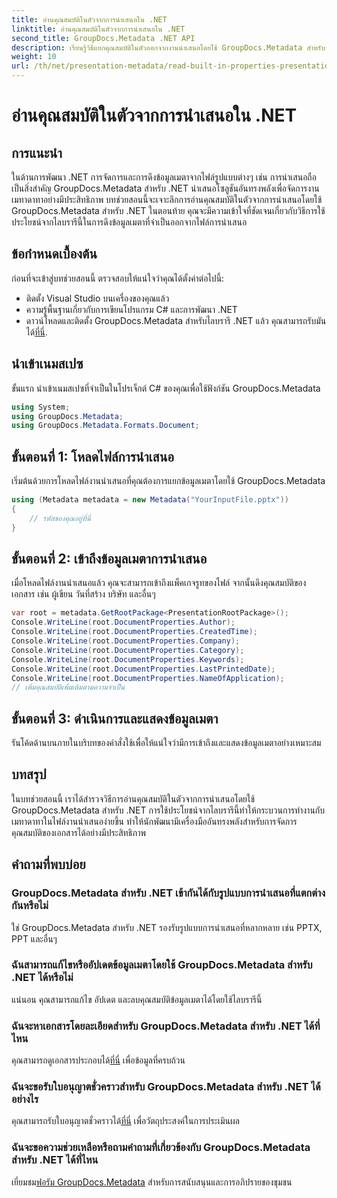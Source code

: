 ```yaml
---
title: อ่านคุณสมบัติในตัวจากการนำเสนอใน .NET
linktitle: อ่านคุณสมบัติในตัวจากการนำเสนอใน .NET
second_title: GroupDocs.Metadata .NET API
description: เรียนรู้วิธีแยกคุณสมบัติในตัวออกจากงานนำเสนอโดยใช้ GroupDocs.Metadata สำหรับ .NET ในบทช่วยสอนที่ครอบคลุมนี้
weight: 10
url: /th/net/presentation-metadata/read-built-in-properties-presentations/
---
```


# อ่านคุณสมบัติในตัวจากการนำเสนอใน .NET

## การแนะนำ
ในด้านการพัฒนา .NET การจัดการและการดึงข้อมูลเมตาจากไฟล์รูปแบบต่างๆ เช่น การนำเสนอถือเป็นสิ่งสำคัญ GroupDocs.Metadata สำหรับ .NET นำเสนอโซลูชันอันทรงพลังเพื่อจัดการงานเมทาดาทาอย่างมีประสิทธิภาพ บทช่วยสอนนี้จะเจาะลึกการอ่านคุณสมบัติในตัวจากการนำเสนอโดยใช้ GroupDocs.Metadata สำหรับ .NET ในตอนท้าย คุณจะมีความเข้าใจที่ชัดเจนเกี่ยวกับวิธีการใช้ประโยชน์จากไลบรารีนี้ในการดึงข้อมูลเมตาที่จำเป็นออกจากไฟล์การนำเสนอ
## ข้อกำหนดเบื้องต้น
ก่อนที่จะเข้าสู่บทช่วยสอนนี้ ตรวจสอบให้แน่ใจว่าคุณได้ตั้งค่าต่อไปนี้:
- ติดตั้ง Visual Studio บนเครื่องของคุณแล้ว
- ความรู้พื้นฐานเกี่ยวกับการเขียนโปรแกรม C# และการพัฒนา .NET
-  ดาวน์โหลดและติดตั้ง GroupDocs.Metadata สำหรับไลบรารี .NET แล้ว คุณสามารถรับมันได้[ที่นี่](https://releases.groupdocs.com/metadata/net/).

## นำเข้าเนมสเปซ
ขั้นแรก นำเข้าเนมสเปซที่จำเป็นในโปรเจ็กต์ C# ของคุณเพื่อใช้ฟังก์ชัน GroupDocs.Metadata
```csharp
using System;
using GroupDocs.Metadata;
using GroupDocs.Metadata.Formats.Document;
```
## ขั้นตอนที่ 1: โหลดไฟล์การนำเสนอ
เริ่มต้นด้วยการโหลดไฟล์งานนำเสนอที่คุณต้องการแยกข้อมูลเมตาโดยใช้ GroupDocs.Metadata
```csharp
using (Metadata metadata = new Metadata("YourInputFile.pptx"))
{
    // รหัสของคุณอยู่ที่นี่
}
```
## ขั้นตอนที่ 2: เข้าถึงข้อมูลเมตาการนำเสนอ
เมื่อโหลดไฟล์งานนำเสนอแล้ว คุณจะสามารถเข้าถึงแพ็คเกจรูทของไฟล์ จากนั้นดึงคุณสมบัติของเอกสาร เช่น ผู้เขียน วันที่สร้าง บริษัท และอื่นๆ
```csharp
var root = metadata.GetRootPackage<PresentationRootPackage>();
Console.WriteLine(root.DocumentProperties.Author);
Console.WriteLine(root.DocumentProperties.CreatedTime);
Console.WriteLine(root.DocumentProperties.Company);
Console.WriteLine(root.DocumentProperties.Category);
Console.WriteLine(root.DocumentProperties.Keywords);
Console.WriteLine(root.DocumentProperties.LastPrintedDate);
Console.WriteLine(root.DocumentProperties.NameOfApplication);
// เพิ่มคุณสมบัติเพิ่มเติมตามความจำเป็น
```
## ขั้นตอนที่ 3: ดำเนินการและแสดงข้อมูลเมตา
รันโค้ดด้านบนภายในบริบทของคำสั่งใช้เพื่อให้แน่ใจว่ามีการเข้าถึงและแสดงข้อมูลเมตาอย่างเหมาะสม

## บทสรุป
ในบทช่วยสอนนี้ เราได้สำรวจวิธีการอ่านคุณสมบัติในตัวจากการนำเสนอโดยใช้ GroupDocs.Metadata สำหรับ .NET การใช้ประโยชน์จากไลบรารีนี้ทำให้กระบวนการทำงานกับเมทาดาทาในไฟล์งานนำเสนอง่ายขึ้น ทำให้นักพัฒนามีเครื่องมืออันทรงพลังสำหรับการจัดการคุณสมบัติของเอกสารได้อย่างมีประสิทธิภาพ

## คำถามที่พบบ่อย
### GroupDocs.Metadata สำหรับ .NET เข้ากันได้กับรูปแบบการนำเสนอที่แตกต่างกันหรือไม่
ใช่ GroupDocs.Metadata สำหรับ .NET รองรับรูปแบบการนำเสนอที่หลากหลาย เช่น PPTX, PPT และอื่นๆ
### ฉันสามารถแก้ไขหรืออัปเดตข้อมูลเมตาโดยใช้ GroupDocs.Metadata สำหรับ .NET ได้หรือไม่
แน่นอน คุณสามารถแก้ไข อัปเดต และลบคุณสมบัติข้อมูลเมตาได้โดยใช้ไลบรารีนี้
### ฉันจะหาเอกสารโดยละเอียดสำหรับ GroupDocs.Metadata สำหรับ .NET ได้ที่ไหน
 คุณสามารถดูเอกสารประกอบได้[ที่นี่](https://tutorials.groupdocs.com/metadata/net/) เพื่อข้อมูลที่ครบถ้วน
### ฉันจะขอรับใบอนุญาตชั่วคราวสำหรับ GroupDocs.Metadata สำหรับ .NET ได้อย่างไร
 คุณสามารถรับใบอนุญาตชั่วคราวได้[ที่นี่](https://purchase.groupdocs.com/temporary-license/) เพื่อวัตถุประสงค์ในการประเมินผล
### ฉันจะขอความช่วยเหลือหรือถามคำถามที่เกี่ยวข้องกับ GroupDocs.Metadata สำหรับ .NET ได้ที่ไหน
 เยี่ยมชม[ฟอรัม GroupDocs.Metadata](https://forum.groupdocs.com/c/metadata/14) สำหรับการสนับสนุนและการอภิปรายของชุมชน